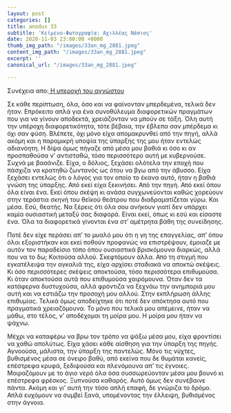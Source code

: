 ```yaml
---
layout: post
categories: []
title: anodus 33
subtitle: 'Κείμενο-Φωτογραφία: Αχιλλέας Νάσιος'
date: 2020-11-03 23:00:00 +0000
thumb_img_path: "/images/33an_mg_2881.jpeg"
content_img_path: "/images/33an_mg_2881.jpeg"
excerpt: ''
canonical_url: "/images/33an_mg_2881.jpeg"

---
```

Συνέχεια απο:<a href="https://hocusphotus.com/posts/anodus-32/" target="blank"> Η υπεροχή του αγνώστου</a>

Σε κάθε περίπτωση, όλα, όσο και να φαίνονταν μπερδεμένα, τελικά δεν ήταν. Επρόκειτο απλά για ένα συνοθύλευμα διαφορετικών πραγμάτων που για να γίνουν αποδεκτά, χρειάζονταν να μπούν σε τάξη. Όλη αυτή την υπέροχη διαφορετικότητα, τότε βέβαια, την έβλεπα σαν μπέρδεμα κι όχι σαν φύση. Βλέπετε, όχι μόνο είχα απομακρυνθεί από την πηγή, αλλά ακόμη και η παραμικρή υποψία της ύπαρξης της μου ήταν εντελώς αδιανόητη. Η δίψα όμως πήγαζε από μέσα μου βαθιά κι όσο κι αν προσπαθούσα ν’ αντισταθώ, τόσο περισσότερο αυτή με κυβερνούσε. Συχνά με βασάνιζε. Είχα, ο δόλιος, ξεχάσει ολότελα την εποχή που πάσχιζα να κρατηθώ ζωντανός ως ότου να βγω από την άβυσσο. Είχα ξεχάσει εντελώς ότι ο λόγος για τον οποίο το έκανα αυτό, ήταν η βαθιά γνώση της ύπαρξης. Από εκεί είχα ξεκινήσει. Από την πηγή. Από εκεί όπου όλα είναι ένα. Εκεί όπου σκέψη κι ανάσα συγχωνεύονται καθώς χορεύουν στην τεράστια σκηνή του θεϊκού θεάτρου που διαδραματίζεται γύρω. Και μέσα. Εσύ, θεατής. Να ξέρεις ότι όλα σου ανήκουν γιατί δεν υπάρχει καμία ουσιαστική μεταξύ σας διαφορά. Είναι εκεί, όπως κι εσύ και είσαστε ένα. Όλα τα διαφορετικά γίνονται ένα στ’ αμέτρητα βάθη της συνείδησης.

Ποτέ δεν είχε περάσει απ’ το μυαλό μου ότι η γη της επαγγελίας, απ’ όπου όλοι εξοριστήκαν και εκεί ποθούν προφανώς να επιστρέψουν, έμοιαζε με αυτόν τον παραδείσιο τόπο όπου ουσιαστικά βρισκόμουνα διαρκώς, αλλά που να το δω; Κοιτούσα αλλού. Σκεφτόμουν άλλα. Από τη στιγμή που εγκατέλειψα την αγκαλιά της, είχα αρχίσει σταδιακά να αποκτώ σκέψεις. Κι όσο περισσότερες σκέψεις αποκτούσα, τόσο περισσότερα επιθυμούσα. Κι όταν αποκτούσα αυτά που επιθυμούσα χαιρόμουνα. Όταν δεν τα κατάφερνα δυστυχούσα, αλλά φρόντιζα να ξεχνάω την ανημποριά μου αυτή και να εστιάζω την προσοχή μου αλλού. Στην εκπλήρωση άλλης επιθυμίας. Τελικά όμως αποδείχτηκε ότι ποτέ δεν απόκτησα αυτό που πραγματικά χρειαζόμουνα. Το μόνο που τελικά μου απέμεινε, ήταν να μάθω, στο τέλος, ν’ αποδέχομαι τη μοίρα μου. Η μοίρα μου ήταν να ψάχνω.

Μέχρι να καταφέρω να βρω τον τρόπο να ψάξω μέσα μου, είχα φροντίσει να χαθώ απολύτως. Είχα χάσει κάθε αίσθηση για την ύπαρξη της πηγής. Αγνοούσα, μάλιστα, την ύπαρξη της παντελώς. Μόνο τις νύχτες, βυθισμένος μέσα σε όνειρο βαθύ, από εκείνα που δε θυμάται κανείς, επέστρεφα κρυφά, ξεδιψούσα και πλενόμουνα απ’ τις έγνοιες. Μοιραζόμουν με το άγιο νερό όλα όσα συσσωρεύονταν μέσα μου βουνό κι επέστρεφα φρέσκος. Ξυπνούσα καθαρός. Αυτό όμως δεν συνέβαινε πάντα. Ακόμη και γι’ αυτή την τόσο απλή επαφή, δε γνώριζα το δρόμο. Απλά ευχόμουν να συμβεί ξανά, υπομένοντας την έλλειψη, βυθισμένος στην άγνοια.